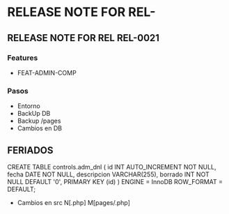 # RELEASE NOTE FOR REL-

## RELEASE NOTE FOR REL REL-0021

### Features

- FEAT-ADMIN-COMP


### Pasos

- Entorno
- BackUp DB
- Backup /pages
- Cambios en DB

## FERIADOS
CREATE TABLE controls.adm_dnl (
   id INT AUTO_INCREMENT NOT NULL,
   fecha DATE NOT NULL,
   descripcion VARCHAR(255),
   borrado INT NOT NULL DEFAULT '0',
  PRIMARY KEY (id)
) ENGINE = InnoDB ROW_FORMAT = DEFAULT;


- Cambios en src
    N[.php]
    M[pages/.php]
